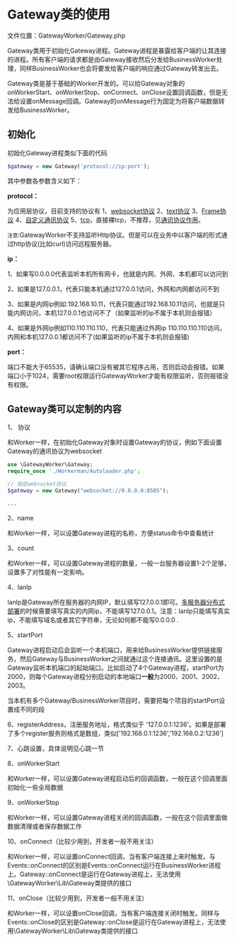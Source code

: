 # Gateway类的使用

文件位置：GatewayWorker/Gateway.php

Gateway类用于初始化Gateway进程。Gateway进程是暴露给客户端的让其连接的进程。所有客户端的请求都是由Gateway接收然后分发给BusinessWorker处理，同样BusinessWorker也会将要发给客户端的响应通过Gateway转发出去。

Gateway类是基于基础的Worker开发的。可以给Gateway对象的onWorkerStart、onWorkerStop、onConnect、onClose设置回调函数，但是无法给设置onMessage回调。Gateway的onMessage行为固定为将客户端数据转发给BusinessWorker。

## 初始化
初始化Gateway进程类似下面的代码

```php
$gateway = new Gateway('protocol://ip:port');
```

其中参数各参数含义如下：

**protocol：**

为应用层协议，目前支持的协议有
1、[websocket协议](https://doc.workerman.net/appendices/about-websocket.html)
2、[text协议](https://doc.workerman.net/appendices/about-text.html)
3、[Frame协议](https://doc.workerman.net/appendices/about-frame.html)
4、[自定义通讯协议](https://doc.workerman.net/protocols/how-protocols.html)
5、[tcp](https://baike.baidu.com/item/TCP/33012)，直接裸tcp，不推荐，见[通讯协议作用](https://doc.workerman.net/protocols/why-protocols.html)。


 ``` 注意 ```:GatewayWorker不支持监听Http协议。但是可以在业务中以客户端的形式通过http协议(比如curl)访问远程服务器。

**ip：**

1、如果写0.0.0.0代表监听本机所有网卡，也就是内网、外网、本机都可以访问到

2、如果是127.0.0.1，代表只能本机通过127.0.0.1访问，外网和内网都访问不到

3、如果是内网ip例如:192.168.10.11，代表只能通过192.168.10.11访问，也就是只能内网访问，本机127.0.0.1也访问不了（如果监听的ip不属于本机则会报错）

4、如果是外网ip例如110.110.110.110，代表只能通过外网ip 110.110.110.110访问，内网和本机127.0.0.1都访问不了(如果监听的ip不属于本机则会报错)

**port：**

端口不能大于65535，请确认端口没有被其它程序占用，否则启动会报错。如果端口小于1024，需要root权限运行GatewayWorker才能有权限监听，否则报错没有权限。


## Gateway类可以定制的内容

1、 协议

和Worker一样，在初始化Gateway对象时设置Gateway的协议，例如下面设置Gateway的通讯协议为websocket

```php
use \GatewayWorker\Gateway;
require_once './Workerman/Autoloader.php';

// 指定websocket协议
$gateway = new Gateway("websocket://0.0.0.0:8585");

...
```

2、name

和Worker一样，可以设置Gateway进程的名称，方便status命令中查看统计

3、count

和Worker一样，可以设置Gateway进程的数量，一般一台服务器设置1-2个足够，设置多了对性能有一定影响。

4、lanIp

lanIp是Gateway所在服务器的内网IP，默认填写127.0.0.1即可。[多服务器分布式部署](how-distributed.md)的时候需要填写真实的内网ip，不能填写127.0.0.1。注意：lanIp只能填写真实ip，不能填写域名或者其它字符串，无论如何都不能写0.0.0.0 .

5、startPort

Gateway进程启动后会监听一个本机端口，用来给BusinessWorker提供链接服务，然后Gateway与BusinessWorker之间就通过这个连接通讯。这里设置的是Gateway监听本机端口的起始端口。比如启动了4个Gateway进程，startPort为2000，则每个Gateway进程分别启动的本地端口**一般**为2000、2001、2002、2003。

当本机有多个Gateway/BusinessWorker项目时，需要把每个项目的startPort设置成不同的段

6、registerAddress，注册服务地址，格式类似于 '127.0.0.1:1236'。如果是部署了多个register服务则格式是数组，类似['192.168.0.1:1236','192.168.0.2:1236']

7、心跳设置，具体说明见心跳一节

8、onWorkerStart

和Worker一样，可以设置Gateway进程启动后的回调函数，一般在这个回调里面初始化一些全局数据

9、onWorkerStop

和Worker一样，可以设置Gateway进程关闭的回调函数，一般在这个回调里面做数据清理或者保存数据工作

10、onConnect（比较少用到，开发者一般不用关注）

和Worker一样，可以设置onConnect回调，当有客户端连接上来时触发。与Events::onConnect的区别是Events::onConnect运行在BusinessWorker进程上。Gateway::onConnect是运行在Gateway进程上，无法使用\GatewayWorker\Lib\Gateway类提供的接口

11、onClose（比较少用到，开发者一般不用关注）

和Worker一样，可以设置onClose回调，当有客户端连接关闭时触发。同样与Events::onClose的区别是Gateway::onClose是运行在Gateway进程上，无法使用\GatewayWorker\Lib\Gateway类提供的接口
